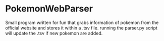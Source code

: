 # PokemonWebParser
Small program written for fun that grabs information of pokemon from the official website and stores it within a .tsv file. running the parser.py script will update the .tsv if new pokemon are added.
